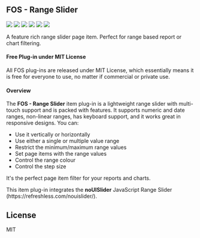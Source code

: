 ## FOS - Range Slider

![](https://img.shields.io/badge/Plug--in_Type-Item-orange.svg) ![](https://img.shields.io/badge/APEX-19.2-success.svg) ![](https://img.shields.io/badge/APEX-20.1-success.svg) ![](https://img.shields.io/badge/APEX-20.2-success.svg) ![](https://img.shields.io/badge/APEX-21.1-success.svg) ![](https://img.shields.io/badge/APEX-21.2-success.svg)

A feature rich range slider page item. Perfect for range based report or chart filtering.
<h4>Free Plug-in under MIT License</h4>
<p>
All FOS plug-ins are released under MIT License, which essentially means it is free for everyone to use, no matter if commercial or private use.
</p>
<h4>Overview</h4>
<p>The <strong>FOS - Range Slider</strong> item plug-in is a lightweight range slider with multi-touch support and is packed with features. It supports numeric and date ranges, non-linear ranges, has keyboard support, and it works great in responsive designs. You can:</p>
<ul>
<li>Use it vertically or horizontally</li>
<li>Use either a single or multiple value range</li>
<li>Restrict the minimum/maximum range values</li>
<li>Set page items with the range values</li>
<li>Control the range colour</li>
<li>Control the step size</li>
</ul>
<p>It's the perfect page item filter for your reports and charts.</p>
<p>This item plug-in integrates the <strong>noUISlider</strong> JavaScript Range Slider (https://refreshless.com/nouislider/).</p>

## License

MIT

